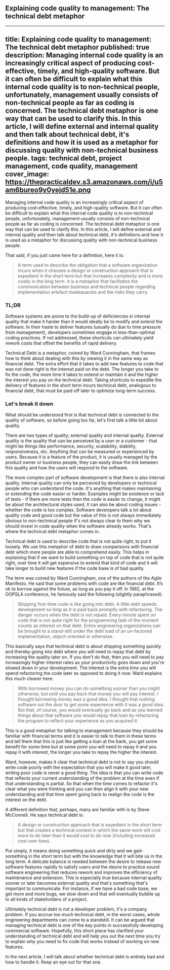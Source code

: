 ## Explaining code quality to management: The technical debt metaphor

---
title: Explaining code quality to management: The technical debt metaphor
published: true
description: Managing internal code quality is an increasingly critical aspect of producing cost-effective, timely, and high-quality software. But it can often be difficult to explain what this internal code quality is to non-technical people, unfortunately, management usually consists of non-technical people as far as coding is concerned. The technical debt metaphor is one way that can be used to clarify this. In this article, I will define external and internal quality and then talk about technical debt, it's definitions and how it is used as a metaphor for discussing quality with non-technical business people. 
tags: technical debt, project management, code quality, management
cover_image: https://thepracticaldev.s3.amazonaws.com/i/u5am6bureo9y0yejd51e.png
---

Managing internal code quality is an increasingly critical aspect of producing cost-effective, timely, and high-quality software. But it can often be difficult to explain what this internal code quality is to non-technical people, unfortunately, management usually consists of non-technical people as far as coding is concerned. The technical debt metaphor is one way that can be used to clarify this. In this article, I will define external and internal quality and then talk about technical debt, it's definitions and how it is used as a metaphor for discussing quality with non-technical business people. 

That said, if you just came here for a definition, here it is: 

> A term used to describe the obligation that a software organization incurs when it chooses a design or construction approach that is expedient in the short term but that increases complexity and is more costly in the long term. It is a metaphor that facilitates the communication between business and technical people regarding implementation artefact inadequacies and the risks they carry.

### TL;DR

Software systems are prone to the build-up of deficiencies in internal quality that make it harder than it would ideally be to modify and extend the software. In their haste to deliver features (usually do due to time pressure from management), developers sometimes engage in less-than-optimal coding practices. If not addressed, these shortcuts can ultimately yield rework costs that offset the benefits of rapid delivery. 

Technical Debt is a metaphor, coined by Ward Cunningham, that frames how to think about dealing with this by viewing it in the same way as financial debt. The extra effort that it takes to add new features to code that was not done right is the interest paid on the debt. The longer you take to fix the code, the more time it takes to extend or maintain it and the higher the interest you pay on the technical debt. Taking shortcuts to expedite the delivery of features in the short term incurs technical debt, analogous to financial debt, that must be paid off later to optimize long-term success.

### Let's break it down

What should be understood first is that technical debt is connected to the quality of software, so before going too far, let's first talk a little bit about quality. 

There are two types of quality; external quality and internal quality. External quality is the quality that can be perceived by a user or a customer - that might be things like performance, security, scalability, stability, responsiveness, etc. Anything that can be measured or experienced by users. Because it is a feature of the product, it is usually managed by the product owner or business people, they can easily draw the link between this quality and how the users will respond to the software. 

The more complex part of software development is that there is also internal quality. Internal quality can only be perceived by developers or technical people who can understand the code. It's anything that makes maintaining or extending the code easier or harder. Examples might be existence or lack of tests - if there are more tests then the code is easier to change, it might be about the architectural styles used, it can also be about coding issues - whether the code is too complex. Software developers talk a lot about quality code and good code but the value of this is not always immediately obvious to non-technical people if's not always clear to them why we should invest in code quality when the software already works. That's where the technical debt metaphor comes in. 

Technical debt is used to describe code that is not quite right, to put it loosely. We use this metaphor of debt to draw comparisons with financial debt which more people are able to comprehend easily. This helps in explaining that if we want to build something on top of code that is not quite right, over time it will get expensive to extend that kind of code and it will take longer to build new features if the code base is of bad quality. 

The term was coined by Ward Cunningham, one of the authors of the Agile Manifesto. He said that some problems with code are like financial debt. It’s ok to borrow against the future, as long as you pay it off. In 1992, at the OOPSLA conference, he famously said the following (slightly paraphrased):

> Shipping first-time code is like going into debt. A little debt speeds development so long as it is paid back promptly with refactoring. The danger occurs when the debt is not repaid. Every minute spent on code that is not quite right for the programming task of the moment counts as interest on that debt. Entire engineering organizations can be brought to a stand-still under the debt load of an un-factored implementation, object-oriented or otherwise.

This basically says that technical debt is about shipping something quickly and thereby going into debt where you will need to repay that debt by increasing the quality later on. If you don't do that, then you will need to pay increasingly higher interest rates as your productivity goes down and you're slowed down in your development. The interest is the extra time you will spend refactoring the code later as opposed to doing it now. Ward explains this much clearer here:

> With borrowed money you can do something sooner than you might otherwise, but until you pay back that money you will pay interest. I thought borrowing money was a good idea. I thought that rushing software out the door to get some experience with it was a good idea. But that, of course, you would eventually go back and as you learned things about that software you would repay that loan by refactoring the program to reflect your experience as you acquired it.

This is a good metaphor for talking to management because they should be familiar with financial terms and it is easier to talk to them in these terms and tell them that this is just like getting a loan at the bank, you get some benefit for some time but at some point you will need to repay it and you repay it with interest, the longer you take to repay the higher the interest. 

Ward, however, makes it clear that technical debt is not to say you should write code poorly with the expectation that you will make it good later, writing poor code is never a good thing. The idea is that you can write code that reflects your current understanding of the problem at the time even if that understanding is partial. So that when the time comes to refactor it's clear what you were thinking and you can then align it with your new understanding and that time spent going back to realign the code is the interest on the debt.

A different definition that, perhaps, many are familiar with is by Steve McConnell. He says technical debt is: 

> A design or construction approach that is expedient in the short term but that creates a technical context in which the same work will cost more to do later than it would cost to do now (including increased cost over time).

Put simply, it means doing something quick and dirty and we gain something in the short term but with the knowledge that it will bite us in the long term. A delicate balance is needed between the desire to release new software features rapidly to satisfy users and the desire to practice sound software engineering that reduces rework and improves the efficiency of maintenance and extension. This is especially true because internal quality sooner or later becomes external quality and that's something that's important to communicate. For instance, if we have a bad code base, we get more and more bugs, we slow down and that will eventually bubble up to all kinds of stakeholders of a project. 

Ultimately technical debt is not a developer problem, it's a company problem. If you accrue too much technical debt, in the worst cases, whole engineering departments can come to a standstill. It can be argued that managing technical debt is one of the key points in successfully developing commercial software. Hopefully, this short piece has clarified your understanding of technical debt and will help you out the next time you try to explain why you need to fix code that works instead of working on new features.  

In the next article, I will talk about whether technical debt is entirely bad and how to handle it. Keep an eye out for that one.
